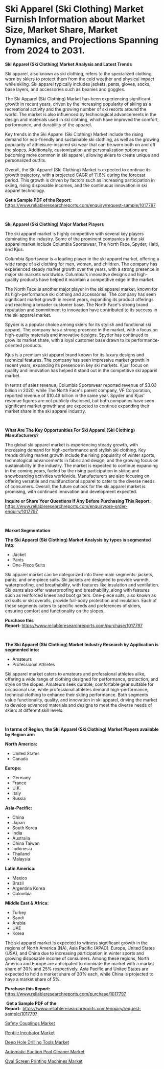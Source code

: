 <p><h1>Ski Apparel (Ski Clothing) Market Furnish Information about Market Size, Market Share, Market Dynamics, and Projections Spanning from 2024 to 2031.</h1></p><p><strong>Ski Apparel (Ski Clothing) Market Analysis and Latest Trends</strong></p>
<p><p>Ski apparel, also known as ski clothing, refers to the specialized clothing worn by skiers to protect them from the cold weather and physical impact while skiing. Ski apparel typically includes jackets, pants, gloves, socks, base layers, and accessories such as beanies and goggles.</p><p>The Ski Apparel (Ski Clothing) Market has been experiencing significant growth in recent years, driven by the increasing popularity of skiing as a recreational activity and the growing number of ski resorts around the world. The market is also influenced by technological advancements in the design and materials used in ski clothing, which have improved the comfort, performance, and durability of the apparel.</p><p>Key trends in the Ski Apparel (Ski Clothing) Market include the rising demand for eco-friendly and sustainable ski clothing, as well as the growing popularity of athleisure-inspired ski wear that can be worn both on and off the slopes. Additionally, customization and personalization options are becoming more common in ski apparel, allowing skiers to create unique and personalized outfits.</p><p>Overall, the Ski Apparel (Ski Clothing) Market is expected to continue its growth trajectory, with a projected CAGR of 11.6% during the forecast period. This growth is driven by factors such as increasing participation in skiing, rising disposable incomes, and the continuous innovation in ski apparel technology.</p></p>
<p><strong>Get a Sample PDF of the Report:&nbsp;</strong> <a href="https://www.reliableresearchreports.com/enquiry/request-sample/1017797">https://www.reliableresearchreports.com/enquiry/request-sample/1017797</a></p>
<p>&nbsp;</p>
<p><strong>Ski Apparel (Ski Clothing) Major Market Players</strong></p>
<p><p>The ski apparel market is highly competitive with several key players dominating the industry. Some of the prominent companies in the ski apparel market include Columbia Sportswear, The North Face, Spyder, Halti, and Kjus.</p><p>Columbia Sportswear is a leading player in the ski apparel market, offering a wide range of ski clothing for men, women, and children. The company has experienced steady market growth over the years, with a strong presence in major ski markets worldwide. Columbia's innovative designs and high-quality products have helped it maintain a competitive edge in the market.</p><p>The North Face is another major player in the ski apparel market, known for its high-performance ski clothing and accessories. The company has seen significant market growth in recent years, expanding its product offerings and reaching a broader customer base. The North Face's strong brand reputation and commitment to innovation have contributed to its success in the ski apparel market.</p><p>Spyder is a popular choice among skiers for its stylish and functional ski apparel. The company has a strong presence in the market, with a focus on high-quality materials and innovative designs. Spyder has continued to grow its market share, with a loyal customer base drawn to its performance-oriented products.</p><p>Kjus is a premium ski apparel brand known for its luxury designs and technical features. The company has seen impressive market growth in recent years, expanding its presence in key ski markets. Kjus' focus on quality and innovation has helped it stand out in the competitive ski apparel market.</p><p>In terms of sales revenue, Columbia Sportswear reported revenue of $3.03 billion in 2020, while The North Face's parent company, VF Corporation, reported revenue of $10.49 billion in the same year. Spyder and Kjus' revenue figures are not publicly disclosed, but both companies have seen significant market growth and are expected to continue expanding their market share in the ski apparel industry.</p></p>
<p>&nbsp;</p>
<p><strong>What Are The Key Opportunities For Ski Apparel (Ski Clothing) Manufacturers?</strong></p>
<p><p>The global ski apparel market is experiencing steady growth, with increasing demand for high-performance and stylish ski clothing. Key trends driving market growth include the rising popularity of winter sports, technological advancements in fabric and design, and the growing focus on sustainability in the industry. The market is expected to continue expanding in the coming years, fueled by the rising participation in skiing and snowboarding activities worldwide. Manufacturers are also focusing on offering versatile and multifunctional apparel to cater to the diverse needs of consumers. Overall, the future outlook for the ski apparel market is promising, with continued innovation and development expected.</p></p>
<p><strong>Inquire or Share Your Questions If Any Before Purchasing This Report:</strong> <a href="https://www.reliableresearchreports.com/enquiry/pre-order-enquiry/1017797">https://www.reliableresearchreports.com/enquiry/pre-order-enquiry/1017797</a></p>
<p>&nbsp;</p>
<p><strong>Market Segmentation</strong></p>
<p><strong>The Ski Apparel (Ski Clothing) Market Analysis by types is segmented into:</strong></p>
<p><ul><li>Jacket</li><li>Pants</li><li>One-Piece Suits</li></ul></p>
<p><p>Ski apparel market can be categorized into three main segments: jackets, pants, and one-piece suits. Ski jackets are designed to provide warmth, waterproofing, and breathability, with features like insulation and ventilation. Ski pants also offer waterproofing and breathability, along with features such as reinforced knees and boot gaiters. One-piece suits, also known as ski suits or ski overalls, provide full-body protection and insulation. Each of these segments caters to specific needs and preferences of skiers, ensuring comfort and functionality on the slopes.</p></p>
<p><strong>Purchase this Report:&nbsp;</strong><a href="https://www.reliableresearchreports.com/purchase/1017797">https://www.reliableresearchreports.com/purchase/1017797</a></p>
<p>&nbsp;</p>
<p><strong>The Ski Apparel (Ski Clothing) Market Industry Research by Application is segmented into:</strong></p>
<p><ul><li>Amateurs</li><li>Professional Athletes</li></ul></p>
<p><p>Ski apparel market caters to amateurs and professional athletes alike, offering a wide range of clothing designed for performance, protection, and style on the slopes. Amateurs seek durable, comfortable gear suitable for occasional use, while professional athletes demand high-performance, technical clothing to enhance their skiing performance. Both segments value functionality, quality, and innovation in ski apparel, driving the market to develop advanced materials and designs to meet the diverse needs of skiers at different skill levels.</p></p>
<p>&nbsp;</p>
<p><strong>In terms of Region, the Ski Apparel (Ski Clothing) Market Players available by Region are:</strong></p>
<p>
    <p> <strong> North America: </strong>
        <ul>
            <li>United States</li>
            <li>Canada</li>
        </ul>
        </p> 
    <p> <strong> Europe: </strong>
        <ul>
            <li>Germany</li>
            <li>France</li>
            <li>U.K.</li>
            <li>Italy</li>
            <li>Russia</li>
        </ul>
        </p> 
    <p> <strong> Asia-Pacific: </strong>
        <ul>
            <li>China</li>
            <li>Japan</li>
            <li>South Korea</li>
            <li>India</li>
            <li>Australia</li>
            <li>China Taiwan</li>
            <li>Indonesia</li>
            <li>Thailand</li>
            <li>Malaysia</li>
        </ul>
        </p> 
    <p> <strong> Latin America: </strong>
        <ul>
            <li>Mexico</li>
            <li>Brazil</li>
            <li>Argentina Korea</li>
            <li>Colombia</li>
        </ul>
        </p> 
    <p> <strong> Middle East & Africa: </strong>
        <ul>
            <li>Turkey</li>
            <li>Saudi</li>
            <li>Arabia</li>
            <li>UAE</li>
            <li>Korea</li>
        </ul>
    </p>
    </p>
<p><p>The ski apparel market is expected to witness significant growth in the regions of North America (NA), Asia Pacific (APAC), Europe, United States (USA), and China due to increasing participation in winter sports and growing disposable income of consumers. Among these regions, North America and Europe are anticipated to dominate the market with a market share of 30% and 25% respectively. Asia Pacific and United States are expected to hold a market share of 20% each, while China is projected to have a market share of 5%.</p></p>
<p><strong>Purchase this Report: </strong><a href="https://www.reliableresearchreports.com/purchase/1017797">https://www.reliableresearchreports.com/purchase/1017797</a></p>
<p>&nbsp;<strong>Get a Sample PDF of the Report:&nbsp;&nbsp;</strong><a href="https://www.reliableresearchreports.com/enquiry/request-sample/1017797">https://www.reliableresearchreports.com/enquiry/request-sample/1017797</a></p>
<p><strong></strong></p>
<p><p><a href="https://medium.com/@amirwisozk/safety-couplings-nbsp-market-focuses-on-market-share-size-and-projected-forecast-till-2031-7d83a3b8da87">Safety Couplings Market</a></p><p><a href="https://medium.com/@amirwisozk/reptile-incubator-market-size-market-outlook-and-market-forecast-2024-to-2031-8662de63f1f9">Reptile Incubator Market</a></p><p><a href="https://medium.com/@amirwisozk/deep-hole-drilling-tools-market-research-report-its-history-and-forecast-2024-to-2031-42d1e4127230">Deep Hole Drilling Tools Market</a></p><p><a href="https://medium.com/@amirwisozk/automatic-suction-pool-cleaner-market-furnishes-information-on-market-share-market-trends-and-2b4f9b5d64e3">Automatic Suction Pool Cleaner Market</a></p><p><a href="https://medium.com/@amirwisozk/oval-screen-printing-machines-market-insight-market-trends-growth-forecasted-from-2024-to-2031-8a6469054d97">Oval Screen Printing Machines Market</a></p></p>
